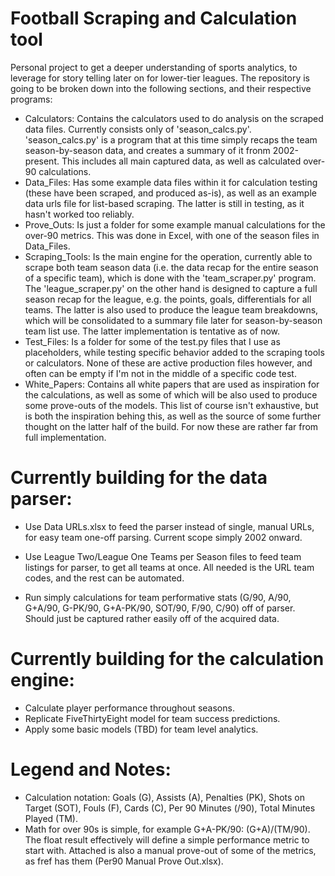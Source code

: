 # Football Scraping and Calculation tool

Personal project to get a deeper understanding of sports analytics, to leverage for story telling later on for lower-tier leagues. The repository is going to be broken down into the following sections, and their respective programs:

- Calculators: Contains the calculators used to do analysis on the scraped data files. Currently consists only of 'season_calcs.py'. 'season_calcs.py' is a program that at this time simply recaps the team season-by-season data, and creates a summary of it fronm 2002-present. This includes all main captured data, as well as calculated over-90 calculations.
- Data_Files: Has some example data files within it for calculation testing (these have been scraped, and produced as-is), as well as an example data urls file for list-based scraping. The latter is still in testing, as it hasn't worked too reliably.
- Prove_Outs: Is just a folder for some example manual calculations for the over-90 metrics. This was done in Excel, with one of the season files in Data_Files.
- Scraping_Tools: Is the main engine for the operation, currently able to scrape both team season data (i.e. the data recap for the entire season of a specific team), which is done with the 'team_scraper.py' program. The 'league_scraper.py' on the other hand is designed to capture a full season recap for the league, e.g. the points, goals, differentials for all teams. The latter is also used to produce the league team breakdowns, which will be consolidated to a summary file later for season-by-season team list use. The latter implementation is tentative as of now.
- Test_Files: Is a folder for some of the test.py files that I use as placeholders, while testing specific behavior added to the scraping tools or calculators. None of these are active production files however, and often can be empty if I'm not in the middle of a specific code test.
- White_Papers: Contains all white papers that are used as inspiration for the calculations, as well as some of which will be also used to produce some prove-outs of the models. This list of course isn't exhaustive, but is both the inspiration behing this, as well as the source of some further thought on the latter half of the build. For now these are rather far from full implementation.

# Currently building for the data parser:

- Use Data URLs.xlsx to feed the parser instead of single, manual URLs, for easy team one-off parsing. Current scope simply 2002 onward.
- Use League Two/League One Teams per Season files to feed team listings for parser, to get all teams at once. All needed is the URL team codes, and the rest can be automated.

- Run simply calculations for team performative stats (G/90, A/90, G+A/90, G-PK/90, G+A-PK/90, SOT/90, F/90, C/90) off of parser. Should just be captured rather easily off of the acquired data.

# Currently building for the calculation engine:

- Calculate player performance throughout seasons.
- Replicate FiveThirtyEight model for team success predictions.
- Apply some basic models (TBD) for team level analytics.

# Legend and Notes:

- Calculation notation: Goals (G), Assists (A), Penalties (PK), Shots on Target (SOT), Fouls (F), Cards (C), Per 90 Minutes (/90), Total Minutes Played (TM).
- Math for over 90s is simple, for example G+A-PK/90: (G+A)/(TM/90). The float result effectively will define a simple performance metric to start with. Attached is also a manual prove-out of some of the metrics, as fref has them (Per90 Manual Prove Out.xlsx).
